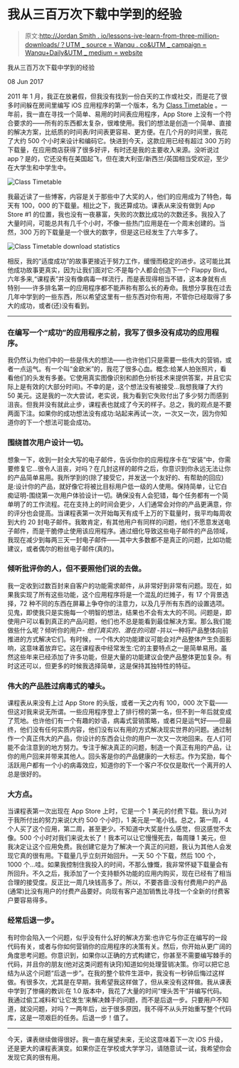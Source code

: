 # 我从三百万次下载中学到的经验

> 原文:[http://Jordan Smith . io/lessons-ive-learn-from-three-million-downloads/？UTM _ source = Wanqu . co&UTM _ campaign = Wanqu+Daily&UTM _ medium = website](http://jordansmith.io/lessons-ive-learned-from-three-million-downloads/?utm_source=wanqu.co&utm_campaign=Wanqu+Daily&utm_medium=website)

我从三百万次下载中学到的经验

<time>08 Jun 2017</time>

2011 年 1 月，我正在放暑假，但我没有找到一份白天的工作或社交，而是花了很多时间躲在房间里编写 iOS 应用程序的第一个版本，名为 [Class Timetable](https://itunes.apple.com/nz/app/class-timetable/id425121147?mt=8) 。一年前，我一直在寻找一个简单、易用的时间表应用程序，App Store 上没有一个符合要求的——所有的东西都太复杂，很难使用。我们的想法是创造一个简单、直接的解决方案，比纸质的时间表/时间表更容易、更方便。在几个月的时间里，我花了大约 500 个小时来设计和编码它。快进到今天，这款应用已经有超过 300 万的下载量，在应用商店获得了很多好评，有时还是我的主要收入来源。没听说过 app？是的，它还没有在美国起飞，但在澳大利亚/新西兰/英国相当受欢迎，至少在大学生和中学生中。

![Class Timetable](../Images/5570abef70b9531b04787e8ebee1aae7.png)

我最近读了一些博客，内容是关于那些中了大奖的人，他们的应用成为了特色，每天有 100，000 的下载量。相比之下，我还算成功。课表从来没有做到 App Store #1 的位置，我也没有一夜暴富，失败的次数比成功的次数还多。我投入了大量时间，可能总共有几千个小时，不像一些热门应用是在一个周末创建的。当然，300 万的下载量是一个很大的数字，但是这已经发生了六年多了。

![Class Timetable download statistics](../Images/71cd05153b4e614f370d1b39cb9db438.png)

相反，我的“适度成功”的故事更接近于努力工作，缓慢而稳定的进步。这可能比其他成功故事更真实，因为让我们面对它:不是每个人都会创造下一个 Flappy Bird。六年多来,“课程表”并没有像病毒一样流行，而是表现得相当不错，这本身就有点特别——许多排名第一的应用程序都不能声称有那么长的寿命。我想分享我在过去几年中学到的一些东西，所以希望这里有一些东西对你有用，不管你已经取得了多大的成功，或者(还)没有看到。

* * *

### 在编写一个“成功”的应用程序之前，我写了很多没有成功的应用程序。

我仍然认为他们中的一些是伟大的想法——也许他们只是需要一些伟大的营销，或者一点运气。有一个叫“金欧米”的，我花了很多心血。概念:给某人拍张照片，看看他们的头发有多姜。它使用真实图像识别和颜色分析技术来提供答案，并且它实际上是有效的(大部分时间)。不幸的是，这个想法没有被接受…我想我赚了大约 50 美元。这是我的一次大尝试，老实说，我为看到它失败付出了多少努力而感到沮丧。但我并没有就此止步，课程表也就成了今天的样子。总之，我的观点是不要两面下注。如果你的成功想法没有成功:站起来再试一次，一次又一次，因为你知道你的下一个想法可能会成功。

### 围绕首次用户设计一切。

想象一下，收到一封全大写的电子邮件，告诉你你的应用程序卡在“安装”中，你需要修复它…很令人沮丧，对吗？在几封这样的邮件之后，你意识到你永远无法让你的产品简单易用。我所学到的(除了接受它，并发送一个友好的、有帮助的回应)是:设计你的产品，就好像它将被比目标用户低一级的人使用。保持简单，让它白痴证明-围绕第一次用户体验设计一切。确保没有人会犯错，每个任务都有一个简单明了的工作流程。花在支持上的时间会更少，人们通常会对你的产品更满意，你的评分也会提高。当课程表第一次开始每天有成千上万的下载量时，我平均每周收到大约 20 封电子邮件。我敢肯定，有其他用户有同样的问题，他们不愿意发送电子邮件，而是干脆停止使用该应用程序。通过细化导致这些电子邮件的产品领域，我现在减少到每两三天一封电子邮件——其中大多数都不是真正的问题，比如功能建议，或者偶尔的粉丝电子邮件(真的)。

### 倾听批评你的人，但不要照他们说的去做。

我一定收到过数百封来自客户的功能需求邮件，从非常好到非常有问题。现在，如果我实现了所有这些功能，这个应用程序将是一个混乱的烂摊子，有 17 个背景选择，72 种不同的东西在屏幕上争夺你的注意力，以及几乎所有东西的设置选项。见鬼，即使我只是实施每一个明智的想法，结果也不会有太大的不同。问题是，即使用户可以看到真正的产品问题，他们也不总是能看到最佳解决方案。那么我们能做些什么呢？倾听你的用户- *他们真实的、潜在的问题* -并以一种将产品整体向前推进的方式解决它们。有时候，一个伟大的功能建议可能会对产品整体产生负面影响，这意味着放弃它。这在课程表中经常发生:它的主要特点之一是简单易用。虽然这些年来已经添加了许多功能，但是大量的功能建议会使产品整体更加复杂。有时这还可以，但更多的时候我选择简单，这是保持其独特性的特征。

### 伟大的产品胜过病毒式的噱头。

课程表从来没有上过 App Store 的头版，或者一天之内有 100，000 次下载——但这对我来说无所谓。一些应用程序登上了排行榜的第一名，但不到一年后就变成了荒地。也许他们有一个有趣的妙语，病毒式营销策略，或者只是运气好——但最终，他们没有任何实质内容，他们没有以有用的方式解决现实世界的问题。通过制作一个真正伟大的产品，你设计的东西会让你的用户一次又一次地回来。在人们可能不会注意到的地方努力。专注于解决真正的问题，制造一个真正有用的产品，让你的用户回来并带来其他人。回头客是你的产品健康的一大标志。作为奖励，每个活跃用户都有一个小的病毒效应，知道你的下一个客户不仅仅是取代一个离开的人总是很好的。

### 大方点。

当课程表第一次出现在 App Store 上时，它是一个 1 美元的付费下载。我认为对于我所付出的努力来说(大约 500 个小时)，1 美元是一笔小钱。总之，第一周，4 个人买了这个应用，第二周，甚至更少。不知道中大奖是什么感觉，但这感觉不太像。500 个小时对我们来说太长了！我本可以让它慢慢死去，每周赚 1 美元，但我决定让这个应用免费。我创建它是为了解决一个真正的问题，我认为其他人会发现它真的很有用。下载量几乎立刻开始回升。一天 50 个下载，然后 100 个，1000 个…哇。如果我控制住我投入的时间，不那么慷慨，我非常怀疑下载量会有所回升。不久之后，我添加了一个支持额外功能的应用内购买，现在已经有了相当合理的接受度。反正比一周几块钱高多了。所以，不要吝啬:没有付费用户的产品(通常)比没有用户的付费产品要好。向现有客户追加销售比寻找一个全新的付费客户要容易得多。

### 经常后退一步。

有时你会陷入一个问题，似乎没有什么好的解决方案:也许它与你正在编写的一段代码有关，或者与你如何营销你的应用程序的决策有关。然后，你开始从更广阔的角度思考问题。你意识到，如果你以正确的方式构建它，你甚至不需要编写棘手的代码，并且你的朋友(他对这类问题有诀窍)知道如何处理营销决策。你可以把它总结为从这个问题“后退一步”。在我的整个软件生涯中，我没有一秒钟后悔过这样做。有很多次，尤其是在早期，我希望我这样做了，但从来没有这样做。我从课表中学到了惨痛的教训:在 1.0 版本中，我花了大量的时间“埋头苦干”并编写代码。我通过偷工减料和‘让它发生’来解决棘手的问题，而不是后退一步。只要用户不知道，就没问题，对吗？一两年后，出于很多原因，我不得不从头开始重写整个代码库，这是一项艰巨的任务。后退一步！值了。

* * *

今天，课表继续做得很好。我一直在展望未来，无论这意味着下一次 iOS 升级，还是更大的课程表演变。如果你正在学校或大学学习，请随意试一试，我希望你会发现它真的很有用。